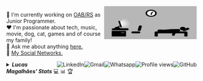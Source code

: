 <!-- <h2 align="center">Hello World! :earth_americas:</h2> -->

<a href="#">
    <img src="https://github.com/lucasrmagalhaes/lucasrmagalhaes/blob/master/assets/days.gif" title="day++" width="245px" height="88" align="right" alt="Routine">
</a>

:department_store: I'm currently working on <a href="https://www.oabrs.org.br/">OAB/RS</a> as Junior Programmer.
<br />
:heart: I'm passionate about tech, music, movie, dog, cat, games and of course my family!
<br />
:speech_balloon: Ask me about anything <a href="https://github.com/lucasrmagalhaes/lucasrmagalhaes/issues">here.</a>
<br />
:link: <a href="https://linktr.ee/lucasrmagalhaes">My Social Networks.</a>

<a href="https://github.com/lucasrmagalhaes">
    <img src="https://img.shields.io/github/followers/lucasrmagalhaes?label=follow&style=social" height="22" title="Follow me" align="right" alt="GitHub">
</a>

<img src="https://komarev.com/ghpvc/?username=lucasrmagalhaes&label=Profile%20views&color=0e75b6&style=flat-square&color=yellow" title="Profile views" align="right" alt="Profile views" />

<a href="https://api.whatsapp.com/send?phone=5551986114520">
    <img src="https://img.shields.io/badge/-Whatsapp-4CA143?style=flat-square&labelColor=4CA143&logo=whatsapp&logoColor=white" title="Text me" align="right" alt="Whatsapp">
</a>

<a href="mailto:lucasdarosa.ti@gmail.com">
    <img src="https://img.shields.io/badge/-Gmail-c14438?style=flat-square&logo=Gmail&logoColor=white" title="Send me an email" align="right" alt="Gmail">
</a>

<a href="https://www.linkedin.com/in/lucasrmagalhaes/">
    <img src="https://img.shields.io/badge/-LinkedIn-blue?style=flat-square&logo=Linkedin&logoColor=white" title="My Social Network" align="right" alt="LinkedIn">
</a>

<details title="Lucas Magalhães' Stats">
    <br />
    <summary align="left"><strong><i>Lucas Magalhães' Stats</i></strong> 💻 📊 🏆</summary>
    <img 
         src="https://github-readme-stats.vercel.app/api/top-langs/?username=lucasrmagalhaes&langs_count=8&layout=compact&theme=gruvbox" 
         height="200px"
         align="left"
         title="Lucas Magalhães' Most Used Languages"
    /> 
    <img 
         src="https://github-profile-trophy.vercel.app/?username=lucasrmagalhaes&column=8&theme=gruvbox&margin-w=5&no-frame=true" 
         width="1200px"
         align="left"
         title="Lucas Magalhães's Trophies"
    />
</details>
